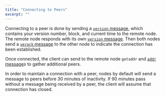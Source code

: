 ```yaml
---
title: "Connecting to Peers"
excerpt: ""
---
```

Connecting to a peer is done by sending a [`version` message](core-ref-p2p-network-control-messages#section-version), which contains your version number, block, and current time to the remote node. The remote node responds with its own [`version` message](core-ref-p2p-network-control-messages#section-version). Then both nodes send a [`verack` message](core-ref-p2p-network-control-messages#section-verack) to the other node to indicate the connection has been established.

Once connected, the client can send to the remote node `getaddr` and [`addr` message](core-ref-p2p-network-control-messages#section-addr)s to gather additional peers.

In order to maintain a connection with a peer, nodes by default will send a message to peers before 30 minutes of inactivity. If 90 minutes pass without a message being received by a peer, the client will assume that connection has closed.